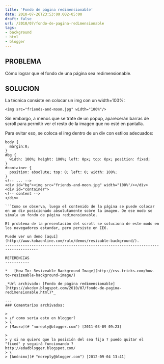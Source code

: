 ```yaml
---
title: 'Fondo de página redimensionable'
date: 2010-07-26T23:53:00.002-05:00
draft: false
url: /2010/07/fondo-de-pagina-redimensionable
tags: 
- background
- html
- blogger
---
```


PROBLEMA
--------

Cómo lograr que el fondo de una página sea redimensionable.  

SOLUCION
--------

La técnica consiste en colocar un img con un width=100%:  
  
```
<img src="friends-and-moon.jpg" width="100%"/>
```

  
Sin embargo, a menos que se trate de un popup, aparecerán barras de scroll para permitir ver el resto de la imagen que no esté en pantalla.  
  
Para evitar eso, se coloca el img dentro de un div con estilos adecuados:  
  
```
body {  
  margin:0;  
}  
#bg {  
  width: 100%; height: 100%; left: 0px; top: 0px; position: fixed;  
}  
#container {  
  position: absolute; top: 0; left: 0; width: 100%;  
}  
<!-- ... -->  
<div id="bg"><img src="friends-and-moon.jpg" width="100%"/></div>  
<div id="container">  
<!-- content -->  
</div>  

```Como se observa, luego el contenido de la página se puede colocar en un div posicionado absolutamente sobre la imagen. De ese modo se simula un fondo de página redimensionable.  
  
El problema de la presentación del scroll se soluciona de este modo en los navegadores estandar, pero persiste en IE6.  

Puede ver un demo [aquí](http://www.kobaonline.com/rulo/demos/resizable-background/).
-------------------------------------------------------------------------------------

REFERENCIAS
-----------

*   [How To: Resizeable Background Image](http://css-tricks.com/how-to-resizeable-background-image/)

_*Url archivado: [Fondo de página redimensionable](https://akcdev.blogspot.com/2010/07/fondo-de-pagina-redimensionable.html)*_

---
### Comentarios archivados:

>
> ¿Y como seria esto en blogger?
> \
> [Mauro](# "noreply@blogger.com") [2011-03-09 09:23]

>
> y si no quiero que la posición del sea fija ? puedo quitar el "fixed" y seguirá funcionando ?  
http://edadblogger.blogspot.com/
> \
> [Anónimo](# "noreply@blogger.com") [2012-09-04 13:41]
